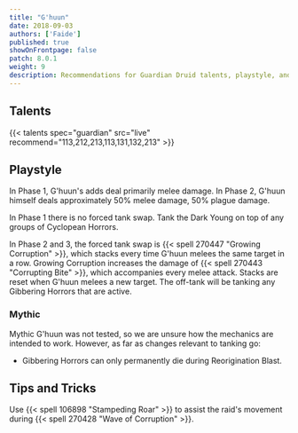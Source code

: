 ```yaml
---
title: "G'huun"
date: 2018-09-03
authors: ['Faide']
published: true
showOnFrontpage: false
patch: 8.0.1
weight: 9
description: Recommendations for Guardian Druid talents, playstyle, and tips and tricks for G'huun in Uldir, on Normal/Heroic and Mythic difficulties.
---
```


## Talents

{{< talents spec="guardian" src="live" recommend="113,212,213,113,131,132,213" >}}

## Playstyle

In Phase 1, G'huun's adds deal primarily melee damage. In Phase 2, G'huun himself deals approximately 50% melee damage, 50% plague damage.

In Phase 1 there is no forced tank swap. Tank the Dark Young on top of any groups of Cyclopean Horrors.

In Phase 2 and 3, the forced tank swap is {{< spell 270447 "Growing Corruption" >}}, which stacks every time G'huun melees the same target in a row. Growing Corruption increases the damage of {{< spell 270443 "Corrupting Bite" >}}, which accompanies every melee attack. Stacks are reset when G'huun melees a new target. The off-tank will be tanking any Gibbering Horrors that are active.

### Mythic

Mythic G'huun was not tested, so we are unsure how the mechanics are intended to work. However, as far as changes relevant to tanking go:

- Gibbering Horrors can only permanently die during Reorigination Blast.

## Tips and Tricks

Use {{< spell 106898 "Stampeding Roar" >}} to assist the raid's movement during {{< spell 270428 "Wave of Corruption" >}}.
